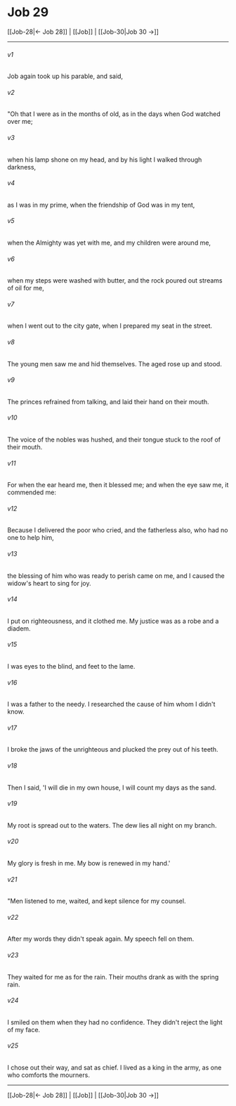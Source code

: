 # Job 29

[[Job-28|← Job 28]] | [[Job]] | [[Job-30|Job 30 →]]
***



###### v1 
Job again took up his parable, and said, 

###### v2 
"Oh that I were as in the months of old, as in the days when God watched over me; 

###### v3 
when his lamp shone on my head, and by his light I walked through darkness, 

###### v4 
as I was in my prime, when the friendship of God was in my tent, 

###### v5 
when the Almighty was yet with me, and my children were around me, 

###### v6 
when my steps were washed with butter, and the rock poured out streams of oil for me, 

###### v7 
when I went out to the city gate, when I prepared my seat in the street. 

###### v8 
The young men saw me and hid themselves. The aged rose up and stood. 

###### v9 
The princes refrained from talking, and laid their hand on their mouth. 

###### v10 
The voice of the nobles was hushed, and their tongue stuck to the roof of their mouth. 

###### v11 
For when the ear heard me, then it blessed me; and when the eye saw me, it commended me: 

###### v12 
Because I delivered the poor who cried, and the fatherless also, who had no one to help him, 

###### v13 
the blessing of him who was ready to perish came on me, and I caused the widow's heart to sing for joy. 

###### v14 
I put on righteousness, and it clothed me. My justice was as a robe and a diadem. 

###### v15 
I was eyes to the blind, and feet to the lame. 

###### v16 
I was a father to the needy. I researched the cause of him whom I didn't know. 

###### v17 
I broke the jaws of the unrighteous and plucked the prey out of his teeth. 

###### v18 
Then I said, 'I will die in my own house, I will count my days as the sand. 

###### v19 
My root is spread out to the waters. The dew lies all night on my branch. 

###### v20 
My glory is fresh in me. My bow is renewed in my hand.' 

###### v21 
"Men listened to me, waited, and kept silence for my counsel. 

###### v22 
After my words they didn't speak again. My speech fell on them. 

###### v23 
They waited for me as for the rain. Their mouths drank as with the spring rain. 

###### v24 
I smiled on them when they had no confidence. They didn't reject the light of my face. 

###### v25 
I chose out their way, and sat as chief. I lived as a king in the army, as one who comforts the mourners.

***
[[Job-28|← Job 28]] | [[Job]] | [[Job-30|Job 30 →]]
